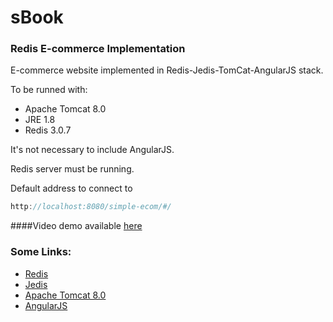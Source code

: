 # sBook
### Redis E-commerce Implementation

E-commerce website implemented in Redis-Jedis-TomCat-AngularJS stack. 

To be runned with:

* Apache Tomcat 8.0 
* JRE 1.8
* Redis 3.0.7

It's not necessary to include AngularJS.

Redis server must be running. 

Default address to connect to 

```javascript
http://localhost:8080/simple-ecom/#/
```

####Video demo available [here]()

### Some Links:

 * [Redis](http://redis.io/) 
 * [Jedis](https://github.com/xetorthio/jedis)
 * [Apache Tomcat 8.0](http://tomcat.apache.org/download-80.cgi)
 * [AngularJS](https://github.com/angular/angular.js)
